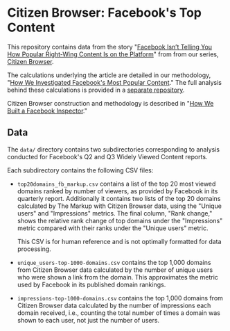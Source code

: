 # Citizen Browser: Facebook's Top Content
This repository contains data from the story "[Facebook Isn’t Telling You How Popular Right-Wing Content Is on the Platform](https://themarkup.org/citizen-browser/2021/11/18/facebook-isnt-telling-you-how-popular-right-wing-content-is-on-the-platform)" from from our series, [Citizen Browser](https://themarkup.org/citizen-browser/). 

The calculations underlying the article are detailed in our methodology, "[How We Investigated Facebook's Most Popular Content](https://themarkup.org/show-your-work/2021/11/18/how-we-investigated-facebooks-most-popular-content
)." The full analysis behind these calculations is provided in a [separate repository](https://github.com/the-markup/facebook-report-verification).

Citizen Browser construction and methodology is described in "[How We Built a Facebook Inspector](https://themarkup.org/citizen-browser/2021/01/05/how-we-built-a-facebook-inspector)."

## Data
The `data/` directory contains two subdirectories corresponding to analysis conducted for Facebook's Q2 and Q3 Widely Viewed Content reports.

Each subdirectory contains the following CSV files:
* `top20domains_fb_markup.csv` contains a list of the top 20 most viewed domains ranked by number of viewers, as provided by Facebook in its quarterly report. Additionally it contains two lists of the top 20 domains calculated by The Markup with Citizen Browser data, using the "Unique users" and "Impressions" metrics. 
The final column, "Rank change," shows the relative rank change of top domains under the "Impressions" metric compared with their ranks under the "Unique users" metric.

    This CSV is for human reference and is not optimally formatted for data processing.
* `unique_users-top-1000-domains.csv` contains the top 1,000 domains from Citizen Browser data calculated by the number of unique users who were shown a link from the domain. This approximates the metric used by Facebook in its published domain rankings.
* `impressions-top-1000-domains.csv` contains the top 1,000 domains from Citizen Browser data calculated by the number of impressions each domain received, i.e., counting the total number of times a domain was shown to each user, not just the number of users.
